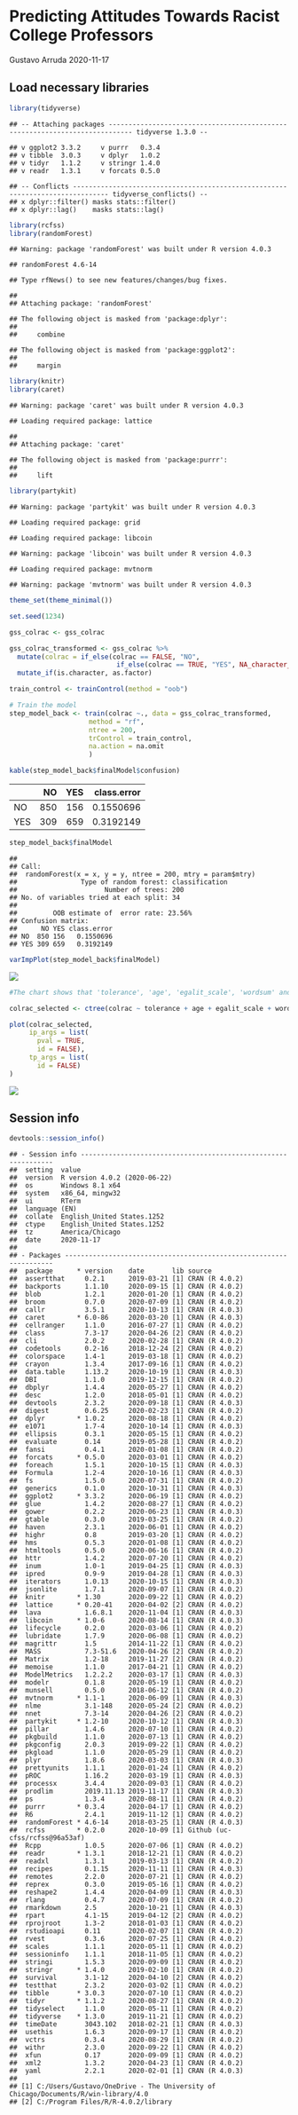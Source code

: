 Predicting Attitudes Towards Racist College Professors
================
Gustavo Arruda
2020-11-17

## Load necessary libraries

``` r
library(tidyverse)
```

    ## -- Attaching packages ---------------------------------------------------------------------------- tidyverse 1.3.0 --

    ## v ggplot2 3.3.2     v purrr   0.3.4
    ## v tibble  3.0.3     v dplyr   1.0.2
    ## v tidyr   1.1.2     v stringr 1.4.0
    ## v readr   1.3.1     v forcats 0.5.0

    ## -- Conflicts ------------------------------------------------------------------------------- tidyverse_conflicts() --
    ## x dplyr::filter() masks stats::filter()
    ## x dplyr::lag()    masks stats::lag()

``` r
library(rcfss)
library(randomForest)
```

    ## Warning: package 'randomForest' was built under R version 4.0.3

    ## randomForest 4.6-14

    ## Type rfNews() to see new features/changes/bug fixes.

    ## 
    ## Attaching package: 'randomForest'

    ## The following object is masked from 'package:dplyr':
    ## 
    ##     combine

    ## The following object is masked from 'package:ggplot2':
    ## 
    ##     margin

``` r
library(knitr)
library(caret)
```

    ## Warning: package 'caret' was built under R version 4.0.3

    ## Loading required package: lattice

    ## 
    ## Attaching package: 'caret'

    ## The following object is masked from 'package:purrr':
    ## 
    ##     lift

``` r
library(partykit)
```

    ## Warning: package 'partykit' was built under R version 4.0.3

    ## Loading required package: grid

    ## Loading required package: libcoin

    ## Warning: package 'libcoin' was built under R version 4.0.3

    ## Loading required package: mvtnorm

    ## Warning: package 'mvtnorm' was built under R version 4.0.3

``` r
theme_set(theme_minimal())

set.seed(1234)
```

``` r
gss_colrac <- gss_colrac

gss_colrac_transformed <- gss_colrac %>%
  mutate(colrac = if_else(colrac == FALSE, "NO",
                           if_else(colrac == TRUE, "YES", NA_character_))) %>%
  mutate_if(is.character, as.factor)

train_control <- trainControl(method = "oob")

# Train the model
step_model_back <- train(colrac ~., data = gss_colrac_transformed,
                    method = "rf", 
                    ntree = 200,
                    trControl = train_control,
                    na.action = na.omit
                    )

kable(step_model_back$finalModel$confusion)
```

|     |  NO | YES | class.error |
| :-- | --: | --: | ----------: |
| NO  | 850 | 156 |   0.1550696 |
| YES | 309 | 659 |   0.3192149 |

``` r
step_model_back$finalModel
```

    ## 
    ## Call:
    ##  randomForest(x = x, y = y, ntree = 200, mtry = param$mtry) 
    ##                Type of random forest: classification
    ##                      Number of trees: 200
    ## No. of variables tried at each split: 34
    ## 
    ##         OOB estimate of  error rate: 23.56%
    ## Confusion matrix:
    ##      NO YES class.error
    ## NO  850 156   0.1550696
    ## YES 309 659   0.3192149

``` r
varImpPlot(step_model_back$finalModel)
```

![](gss-colrac_files/figure-gfm/unnamed-chunk-1-1.png)<!-- -->

``` r
#The chart shows that 'tolerance', 'age', 'egalit_scale', 'wordsum' and 'authoritarianism' are the most important predicting variables.

colrac_selected <- ctree(colrac ~ tolerance + age + egalit_scale + wordsum + authoritarianism, data = gss_colrac_transformed)

plot(colrac_selected,
     ip_args = list(
       pval = TRUE,
       id = FALSE),
     tp_args = list(
       id = FALSE)
)
```

![](gss-colrac_files/figure-gfm/unnamed-chunk-1-2.png)<!-- -->

## Session info

``` r
devtools::session_info()
```

    ## - Session info ---------------------------------------------------------------
    ##  setting  value                       
    ##  version  R version 4.0.2 (2020-06-22)
    ##  os       Windows 8.1 x64             
    ##  system   x86_64, mingw32             
    ##  ui       RTerm                       
    ##  language (EN)                        
    ##  collate  English_United States.1252  
    ##  ctype    English_United States.1252  
    ##  tz       America/Chicago             
    ##  date     2020-11-17                  
    ## 
    ## - Packages -------------------------------------------------------------------
    ##  package      * version    date       lib source                        
    ##  assertthat     0.2.1      2019-03-21 [1] CRAN (R 4.0.2)                
    ##  backports      1.1.10     2020-09-15 [1] CRAN (R 4.0.2)                
    ##  blob           1.2.1      2020-01-20 [1] CRAN (R 4.0.2)                
    ##  broom          0.7.0      2020-07-09 [1] CRAN (R 4.0.2)                
    ##  callr          3.5.1      2020-10-13 [1] CRAN (R 4.0.3)                
    ##  caret        * 6.0-86     2020-03-20 [1] CRAN (R 4.0.3)                
    ##  cellranger     1.1.0      2016-07-27 [1] CRAN (R 4.0.2)                
    ##  class          7.3-17     2020-04-26 [2] CRAN (R 4.0.2)                
    ##  cli            2.0.2      2020-02-28 [1] CRAN (R 4.0.2)                
    ##  codetools      0.2-16     2018-12-24 [2] CRAN (R 4.0.2)                
    ##  colorspace     1.4-1      2019-03-18 [1] CRAN (R 4.0.2)                
    ##  crayon         1.3.4      2017-09-16 [1] CRAN (R 4.0.2)                
    ##  data.table     1.13.2     2020-10-19 [1] CRAN (R 4.0.3)                
    ##  DBI            1.1.0      2019-12-15 [1] CRAN (R 4.0.2)                
    ##  dbplyr         1.4.4      2020-05-27 [1] CRAN (R 4.0.2)                
    ##  desc           1.2.0      2018-05-01 [1] CRAN (R 4.0.2)                
    ##  devtools       2.3.2      2020-09-18 [1] CRAN (R 4.0.3)                
    ##  digest         0.6.25     2020-02-23 [1] CRAN (R 4.0.2)                
    ##  dplyr        * 1.0.2      2020-08-18 [1] CRAN (R 4.0.2)                
    ##  e1071          1.7-4      2020-10-14 [1] CRAN (R 4.0.3)                
    ##  ellipsis       0.3.1      2020-05-15 [1] CRAN (R 4.0.2)                
    ##  evaluate       0.14       2019-05-28 [1] CRAN (R 4.0.2)                
    ##  fansi          0.4.1      2020-01-08 [1] CRAN (R 4.0.2)                
    ##  forcats      * 0.5.0      2020-03-01 [1] CRAN (R 4.0.2)                
    ##  foreach        1.5.1      2020-10-15 [1] CRAN (R 4.0.3)                
    ##  Formula        1.2-4      2020-10-16 [1] CRAN (R 4.0.3)                
    ##  fs             1.5.0      2020-07-31 [1] CRAN (R 4.0.2)                
    ##  generics       0.1.0      2020-10-31 [1] CRAN (R 4.0.3)                
    ##  ggplot2      * 3.3.2      2020-06-19 [1] CRAN (R 4.0.2)                
    ##  glue           1.4.2      2020-08-27 [1] CRAN (R 4.0.2)                
    ##  gower          0.2.2      2020-06-23 [1] CRAN (R 4.0.3)                
    ##  gtable         0.3.0      2019-03-25 [1] CRAN (R 4.0.2)                
    ##  haven          2.3.1      2020-06-01 [1] CRAN (R 4.0.2)                
    ##  highr          0.8        2019-03-20 [1] CRAN (R 4.0.2)                
    ##  hms            0.5.3      2020-01-08 [1] CRAN (R 4.0.2)                
    ##  htmltools      0.5.0      2020-06-16 [1] CRAN (R 4.0.2)                
    ##  httr           1.4.2      2020-07-20 [1] CRAN (R 4.0.2)                
    ##  inum           1.0-1      2019-04-25 [1] CRAN (R 4.0.3)                
    ##  ipred          0.9-9      2019-04-28 [1] CRAN (R 4.0.3)                
    ##  iterators      1.0.13     2020-10-15 [1] CRAN (R 4.0.3)                
    ##  jsonlite       1.7.1      2020-09-07 [1] CRAN (R 4.0.2)                
    ##  knitr        * 1.30       2020-09-22 [1] CRAN (R 4.0.2)                
    ##  lattice      * 0.20-41    2020-04-02 [2] CRAN (R 4.0.2)                
    ##  lava           1.6.8.1    2020-11-04 [1] CRAN (R 4.0.3)                
    ##  libcoin      * 1.0-6      2020-08-14 [1] CRAN (R 4.0.3)                
    ##  lifecycle      0.2.0      2020-03-06 [1] CRAN (R 4.0.2)                
    ##  lubridate      1.7.9      2020-06-08 [1] CRAN (R 4.0.2)                
    ##  magrittr       1.5        2014-11-22 [1] CRAN (R 4.0.2)                
    ##  MASS           7.3-51.6   2020-04-26 [2] CRAN (R 4.0.2)                
    ##  Matrix         1.2-18     2019-11-27 [2] CRAN (R 4.0.2)                
    ##  memoise        1.1.0      2017-04-21 [1] CRAN (R 4.0.2)                
    ##  ModelMetrics   1.2.2.2    2020-03-17 [1] CRAN (R 4.0.3)                
    ##  modelr         0.1.8      2020-05-19 [1] CRAN (R 4.0.2)                
    ##  munsell        0.5.0      2018-06-12 [1] CRAN (R 4.0.2)                
    ##  mvtnorm      * 1.1-1      2020-06-09 [1] CRAN (R 4.0.3)                
    ##  nlme           3.1-148    2020-05-24 [2] CRAN (R 4.0.2)                
    ##  nnet           7.3-14     2020-04-26 [2] CRAN (R 4.0.2)                
    ##  partykit     * 1.2-10     2020-10-12 [1] CRAN (R 4.0.3)                
    ##  pillar         1.4.6      2020-07-10 [1] CRAN (R 4.0.2)                
    ##  pkgbuild       1.1.0      2020-07-13 [1] CRAN (R 4.0.2)                
    ##  pkgconfig      2.0.3      2019-09-22 [1] CRAN (R 4.0.2)                
    ##  pkgload        1.1.0      2020-05-29 [1] CRAN (R 4.0.2)                
    ##  plyr           1.8.6      2020-03-03 [1] CRAN (R 4.0.3)                
    ##  prettyunits    1.1.1      2020-01-24 [1] CRAN (R 4.0.2)                
    ##  pROC           1.16.2     2020-03-19 [1] CRAN (R 4.0.3)                
    ##  processx       3.4.4      2020-09-03 [1] CRAN (R 4.0.2)                
    ##  prodlim        2019.11.13 2019-11-17 [1] CRAN (R 4.0.3)                
    ##  ps             1.3.4      2020-08-11 [1] CRAN (R 4.0.2)                
    ##  purrr        * 0.3.4      2020-04-17 [1] CRAN (R 4.0.2)                
    ##  R6             2.4.1      2019-11-12 [1] CRAN (R 4.0.2)                
    ##  randomForest * 4.6-14     2018-03-25 [1] CRAN (R 4.0.3)                
    ##  rcfss        * 0.2.0      2020-10-09 [1] Github (uc-cfss/rcfss@96a53af)
    ##  Rcpp           1.0.5      2020-07-06 [1] CRAN (R 4.0.2)                
    ##  readr        * 1.3.1      2018-12-21 [1] CRAN (R 4.0.2)                
    ##  readxl         1.3.1      2019-03-13 [1] CRAN (R 4.0.2)                
    ##  recipes        0.1.15     2020-11-11 [1] CRAN (R 4.0.3)                
    ##  remotes        2.2.0      2020-07-21 [1] CRAN (R 4.0.2)                
    ##  reprex         0.3.0      2019-05-16 [1] CRAN (R 4.0.2)                
    ##  reshape2       1.4.4      2020-04-09 [1] CRAN (R 4.0.3)                
    ##  rlang          0.4.7      2020-07-09 [1] CRAN (R 4.0.2)                
    ##  rmarkdown      2.5        2020-10-21 [1] CRAN (R 4.0.3)                
    ##  rpart          4.1-15     2019-04-12 [2] CRAN (R 4.0.2)                
    ##  rprojroot      1.3-2      2018-01-03 [1] CRAN (R 4.0.2)                
    ##  rstudioapi     0.11       2020-02-07 [1] CRAN (R 4.0.2)                
    ##  rvest          0.3.6      2020-07-25 [1] CRAN (R 4.0.2)                
    ##  scales         1.1.1      2020-05-11 [1] CRAN (R 4.0.2)                
    ##  sessioninfo    1.1.1      2018-11-05 [1] CRAN (R 4.0.2)                
    ##  stringi        1.5.3      2020-09-09 [1] CRAN (R 4.0.2)                
    ##  stringr      * 1.4.0      2019-02-10 [1] CRAN (R 4.0.2)                
    ##  survival       3.1-12     2020-04-10 [2] CRAN (R 4.0.2)                
    ##  testthat       2.3.2      2020-03-02 [1] CRAN (R 4.0.2)                
    ##  tibble       * 3.0.3      2020-07-10 [1] CRAN (R 4.0.2)                
    ##  tidyr        * 1.1.2      2020-08-27 [1] CRAN (R 4.0.2)                
    ##  tidyselect     1.1.0      2020-05-11 [1] CRAN (R 4.0.2)                
    ##  tidyverse    * 1.3.0      2019-11-21 [1] CRAN (R 4.0.2)                
    ##  timeDate       3043.102   2018-02-21 [1] CRAN (R 4.0.3)                
    ##  usethis        1.6.3      2020-09-17 [1] CRAN (R 4.0.2)                
    ##  vctrs          0.3.4      2020-08-29 [1] CRAN (R 4.0.2)                
    ##  withr          2.3.0      2020-09-22 [1] CRAN (R 4.0.2)                
    ##  xfun           0.17       2020-09-09 [1] CRAN (R 4.0.2)                
    ##  xml2           1.3.2      2020-04-23 [1] CRAN (R 4.0.2)                
    ##  yaml           2.2.1      2020-02-01 [1] CRAN (R 4.0.3)                
    ## 
    ## [1] C:/Users/Gustavo/OneDrive - The University of Chicago/Documents/R/win-library/4.0
    ## [2] C:/Program Files/R/R-4.0.2/library
